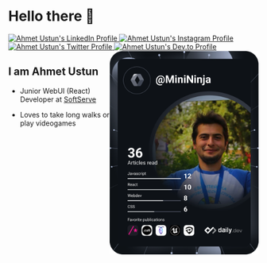 # Hello there 👋

<div align="left">
  <a href="https://www.linkedin.com/in/ahmet-ustun/" target="_blank">
    <img
      src="https://img.shields.io/badge/LinkedIn-0077B5?style=for-the-badge&logo=linkedin&logoColor=white"
      alt="Ahmet Ustun's LinkedIn Profile"
    />
  </a>
   <a href="https://www.instagram.com/ahmet.ustunt/" target="_blank">
    <img
      src="https://img.shields.io/badge/Instagram-E4405F?style=for-the-badge&logo=instagram&logoColor=white"
      alt="Ahmet Ustun's Instagram Profile"
    />
  </a>
   <a href="https://twitter.com/ahmetustunt" target="_blank">
    <img
      src="https://img.shields.io/badge/Twitter-1DA1F2?style=for-the-badge&logo=twitter&logoColor=white"
      alt="Ahmet Ustun's Twitter Profile"
    />
  </a>
   <a href="https://dev.to/ahmetustun" target="_blank">
    <img
      src="https://img.shields.io/badge/dev.to-0A0A0A?style=for-the-badge&logo=dev.to&logoColor=white"
      alt="Ahmet Ustun's Dev.to Profile"
    />
  </a>
  <a href="https://app.daily.dev/MiniNinja" target="_blank">
    <img 
      src="https://github.com/ahmet-ustun/ahmet-ustun/blob/main/devcard.svg" 
      width="300"
      align="right"
      alt="Ahmet Ustun's Dev Card"
     />
  </a>
</div>

## I am Ahmet Ustun

- Junior WebUI (React) Developer at [SoftServe](https://www.softserveinc.com/en-us)

- Loves to take long walks or play videogames
